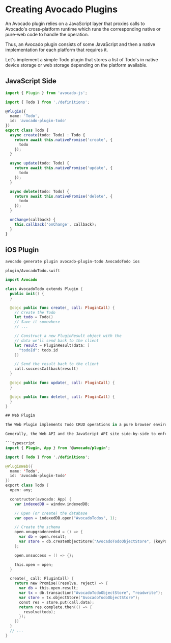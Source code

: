 # Creating Avocado Plugins

An Avocado plugin relies on a JavaScript layer that proxies calls to Avocado's cross-platform runtime which runs
the corresponding native or pure-web code to handle the operation.

Thus, an Avocado plugin consists of some JavaScript and then a native implementation for each platform that requires it.

Let's implement a simple Todo plugin that stores a list of Todo's in native device storage or web storage depending on the platform available.

## JavaScript Side

```typescript
import { Plugin } from 'avocado-js';

import { Todo } from './definitions';

@Plugin({
  name: 'Todo',
  id: 'avocado-plugin-todo'
})
export class Todo {
  async create(todo: Todo) : Todo {
    return await this.nativePromise('create', {
      todo
    });
  }

  async update(todo: Todo) {
    return await this.nativePromise('update', {
      todo
    });
  }

  async delete(todo: Todo) {
    return await this.nativePromise('delete', {
      todo
    });
  }

  onChange(callback) {
    this.callback('onChange', callback);
  }
}
```

## iOS Plugin

```bash
avocado generate plugin avocado-plugin-todo AvocadoTodo ios
```

`plugin/AvocadoTodo.swift`

```swift
import Avocado

class AvocadoTodo extends Plugin {
  public init() {
  }

  @objc public func create(_ call: PluginCall) {
    // Create the Todo
    let todo = Todo()
    // Save it somewhere
    // ...

    // Construct a new PluginResult object with the
    // data we'll send back to the client
    let result = PluginResult(data: [
      "todoId": todo.id
    ])

    // Send the result back to the client
    call.successCallback(result)
  }

  @objc public func update(_ call: PluginCall) {
  }

  @objc public func delete(_ call: PluginCall) {
  }
}

## Web Plugin

The Web Plugin implements Todo CRUD operations in a pure browser environment, such as a Progressive Web App, that may only have access to standard Web APIs.

Generally, the Web API and the JavaScript API site side-by-side to enforce the importance of web support or sane web fallbacks for plugin operations.

```typescript
import { Plugin, App } from '@avocado/plugin';

import { Todo } from './definitions';

@PluginWeb({
  name: 'Todo',
  id: 'avocado-plugin-todo'
})
export class Todo {
  open: any;

  constructor(avocado: App) {
    var indexedDB = window.indexedDB;

    // Open (or create) the database
    var open = indexedDB.open("AvocadoTodos", 1);

    // Create the schema
    open.onupgradeneeded = () => {
      var db = open.result;
      var store = db.createObjectStore("AvocadoTodoObjectStore", {keyPath: "id"});
    };

    open.onsuccess = () => {};

    this.open = open;
  }

  create(_ call: PluginCall) {
    return new Promise((resolve, reject) => {
      var db = this.open.result;
      var tx = db.transaction("AvocadoTodoObjectStore", "readwrite");
      var store = tx.objectStore("AvocadoTodoObjectStore");
      const res = store.put(call.data);
      return res.complete.then(() => {
        resolve(todo);
      });
    })
  }
  // ...
}
````